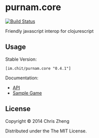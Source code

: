 # purnam.core

[![Build Status](https://travis-ci.org/purnam/purnam.common.png?branch=master)](https://travis-ci.org/purnam/purnam.core)

Friendly javascript interop for clojurescript

## Usage

Stable Version: 

    [im.chit/purnam.core "0.4.1"]

Documentation:

- [API](http://purnam.github.io/purnam.core/)
- [Sample Game](https://github.com/purnam/example.purnam.game)


## License

Copyright © 2014 Chris Zheng

Distributed under the The MIT License.
